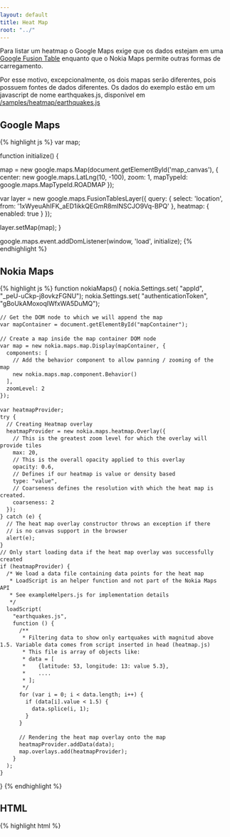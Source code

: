 ```yaml
---
layout: default
title: Heat Map
root: "../"
---
```


<p>Para listar um heatmap o Google Maps exige que os dados estejam em uma <a href="http://www.google.com/fusiontables/Home/">Google Fusion Table</a> enquanto que o Nokia Maps 
  permite outras formas de carregamento. </p>

<p>Por esse motivo, excepcionalmente, os dois mapas serão diferentes, pois possuem fontes de dados diferentes. Os dados do exemplo estão em um javascript de nome earthquakes.js, disponível em 
<a href="/samples/heatmap/earthquakes.js">/samples/heatmap/earthquakes.js</a></p>

<h2>Google Maps</h2>

{% highlight js %}
var map;


function initialize() {

map = new google.maps.Map(document.getElementById('map_canvas'), {
        center: new google.maps.LatLng(10, -100),
        zoom: 1,
        mapTypeId: google.maps.MapTypeId.ROADMAP
      });

var layer = new google.maps.FusionTablesLayer({
        query: {
          select: 'location',
          from: '1xWyeuAhIFK_aED1ikkQEGmR8mINSCJO9Vq-BPQ'
        },
        heatmap: {
          enabled: true
        }
      });

layer.setMap(map);
}

google.maps.event.addDomListener(window, 'load', initialize);
{% endhighlight %}

 
<h2>Nokia Maps</h2>

{% highlight js %}
function nokiaMaps()
{
    nokia.Settings.set( "appId", "_peU-uCkp-j8ovkzFGNU"); 
    nokia.Settings.set( "authenticationToken", "gBoUkAMoxoqIWfxWA5DuMQ");

    // Get the DOM node to which we will append the map
    var mapContainer = document.getElementById("mapContainer");

    // Create a map inside the map container DOM node
    var map = new nokia.maps.map.Display(mapContainer, {
      components: [
        // Add the behavior component to allow panning / zooming of the map
        new nokia.maps.map.component.Behavior()
      ],
      zoomLevel: 2
    });

    var heatmapProvider;
    try {
      // Creating Heatmap overlay
      heatmapProvider = new nokia.maps.heatmap.Overlay({
        // This is the greatest zoom level for which the overlay will provide tiles
        max: 20,
        // This is the overall opacity applied to this overlay
        opacity: 0.6,
        // Defines if our heatmap is value or density based
        type: "value",
        // Coarseness defines the resolution with which the heat map is created.
        coarseness: 2
      });
    } catch (e) {
      // The heat map overlay constructor throws an exception if there
      // is no canvas support in the browser
      alert(e);
    }
    // Only start loading data if the heat map overlay was successfully created
    if (heatmapProvider) {
      /* We load a data file containing data points for the heat map
       * LoadScript is an helper function and not part of the Nokia Maps API
       * See exampleHelpers.js for implementation details 
       */
      loadScript(
        "earthquakes.js", 
        function () {
          /**
           * Filtering data to show only eartquakes with magnitud above 1.5. Variable data comes from script inserted in head (heatmap.js)
           * This file is array of objects like:
           * data = [
           *    {latitude: 53, longitude: 13: value 5.3},
           *    ....
           * ];
           */
          for (var i = 0; i < data.length; i++) {
            if (data[i].value < 1.5) {
              data.splice(i, 1);
            }
          }
          
          // Rendering the heat map overlay onto the map
          heatmapProvider.addData(data);
          map.overlays.add(heatmapProvider);
        }
      );
    }
}
{% endhighlight %}

<h2>HTML</h2>

{% highlight html %}  
<!DOCTYPE html>
<html>
  <head>
    <title>Google Maps JavaScript API v3 Example: Map Geolocation</title>
    <meta name="viewport" content="initial-scale=1.0, user-scalable=no">
    <meta charset="UTF-8">
    <style type="text/css">
      html, body {
       
        overflow:hidden;
      }

      
      body {
        margin: 0;
        padding: 0;
        overflow: hidden;
        width: 100%;
        height: 100%;
        position: absolute;
      }

      #map_canvas {
        width: 400px;
        height: 400px;
        left: 0px;
        top: 0;
        position: absolute;
      }
      
      #mapContainer {
        width: 400px;
        height: 400px;
        left: 450px;
        top: 0;
        position: absolute;
      }
    </style>
    <!-- chamada à api do Google Maps e código que mostra o mapa do Google Maps. Coloquei em JS separados para não ficar muito confuso aqui -->
    <!--
    Include the maps javascript with sensor=true because this code is using a
    sensor (a GPS locator) to determine the user's location.
    See: https://developers.google.com/apis/maps/documentation/javascript/basics#SpecifyingSensor
    -->
    <script type="text/javascript"
        src="https://maps.googleapis.com/maps/api/js?sensor=true">
    </script>
    
    <script type="text/javascript" src="google.js"></script>
     
    <!-- Clamada a API do Nokia Maps e código que mostra o mapa do Nokia Maps-->
    <script type="text/javascript" src="exampleHelper.js"></script>
    <script type="text/javascript" charset="UTF-8" src="http://api.maps.nokia.com/2.2.0//jsl.js?with=all"></script>
    <script type="text/javascript" src="nokia.js"></script>
 
  
  </head>  
  <body>
    <div id="map_canvas"></div>
    <div id='mapContainer'> </div>
       <script type="text/javascript"> 
         nokiaMaps(); 
       </script>
  </body>
</html>
{% endhighlight %}

<h2>Resultado</h2>

<a href="/samples/heatmap" target="_blank">Página com exemplo completo</a>

<img src="/images_posts/heatmap.png" width="900px" class="post_img" />
